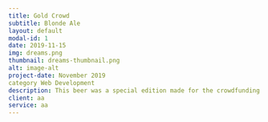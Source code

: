 ```yaml
---
title: Gold Crowd
subtitle: Blonde Ale
layout: default
modal-id: 1
date: 2019-11-15
img: dreams.png
thumbnail: dreams-thumbnail.png
alt: image-alt
project-date: November 2019
category Web Development
description: This beer was a special edition made for the crowdfunding campaing. It's a Blonde Ale with Golding and Nugget organic hops from our garden.
client: aa
service: aa
---
```

